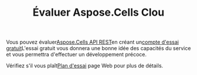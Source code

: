﻿---
title: Évaluer Aspose.Cells Clou
second_title: Aspose.Cells Cloud Documen
type: docs
url: /fr/evaluate-aspose-cells/
description: Aspose.Cells Cloud prend en charge Excel pour créer, convertir, fusionner, diviser, protéger, effectuer des opérations sur des objets internes, etc.
weight: 60
kwords: Excel, Office Cloud, REST API, Tableur, PDF, CSV, Json, Markdown, Évaluer Aspose.Cells Cloud
---
 Vous pouvez évaluer[Aspose.Cells API REST](http://apireference.aspose.cloud/cells/)en créant un[compte d'essai gratuit](https://dashboard.aspose.cloud)L'essai gratuit vous donnera une bonne idée des capacités du service et vous permettra d'effectuer un développement précoce.

 Vérifiez s'il vous plaît[Plan d'essai](https://purchase.aspose.cloud/trial) page Web pour plus de détails.


